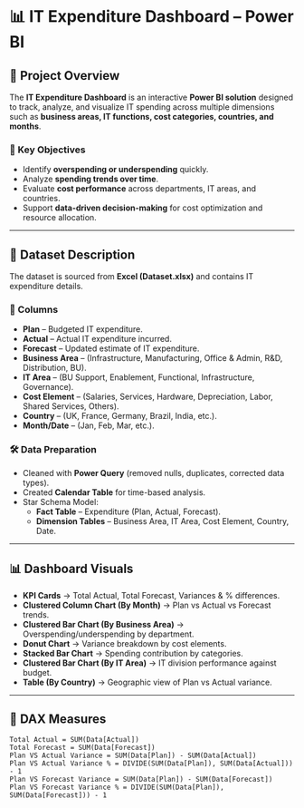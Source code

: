 # 📊 IT Expenditure Dashboard – Power BI

## 🚀 Project Overview
The **IT Expenditure Dashboard** is an interactive **Power BI solution** designed to track, analyze, and visualize IT spending across multiple dimensions such as **business areas, IT functions, cost categories, countries, and months**.

### 🎯 Key Objectives
- Identify **overspending or underspending** quickly.  
- Analyze **spending trends over time**.  
- Evaluate **cost performance** across departments, IT areas, and countries.  
- Support **data-driven decision-making** for cost optimization and resource allocation.  

---

## 📂 Dataset Description
The dataset is sourced from **Excel (Dataset.xlsx)** and contains IT expenditure details.

### 🔑 Columns
- **Plan** – Budgeted IT expenditure.  
- **Actual** – Actual IT expenditure incurred.  
- **Forecast** – Updated estimate of IT expenditure.  
- **Business Area** – (Infrastructure, Manufacturing, Office & Admin, R&D, Distribution, BU).  
- **IT Area** – (BU Support, Enablement, Functional, Infrastructure, Governance).  
- **Cost Element** – (Salaries, Services, Hardware, Depreciation, Labor, Shared Services, Others).  
- **Country** – (UK, France, Germany, Brazil, India, etc.).  
- **Month/Date** – (Jan, Feb, Mar, etc.).  

### 🛠 Data Preparation
- Cleaned with **Power Query** (removed nulls, duplicates, corrected data types).  
- Created **Calendar Table** for time-based analysis.  
- Star Schema Model:  
  - **Fact Table** – Expenditure (Plan, Actual, Forecast).  
  - **Dimension Tables** – Business Area, IT Area, Cost Element, Country, Date.  

---

## 📊 Dashboard Visuals
- **KPI Cards** → Total Actual, Total Forecast, Variances & % differences.  
- **Clustered Column Chart (By Month)** → Plan vs Actual vs Forecast trends.  
- **Clustered Bar Chart (By Business Area)** → Overspending/underspending by department.  
- **Donut Chart** → Variance breakdown by cost elements.  
- **Stacked Bar Chart** → Spending contribution by categories.  
- **Clustered Bar Chart (By IT Area)** → IT division performance against budget.  
- **Table (By Country)** → Geographic view of Plan vs Actual variance.  

---

## 📐 DAX Measures
```DAX
Total Actual = SUM(Data[Actual])
Total Forecast = SUM(Data[Forecast])
Plan VS Actual Variance = SUM(Data[Plan]) - SUM(Data[Actual])
Plan VS Actual Variance % = DIVIDE(SUM(Data[Plan]), SUM(Data[Actual])) - 1
Plan VS Forecast Variance = SUM(Data[Plan]) - SUM(Data[Forecast])
Plan VS Forecast Variance % = DIVIDE(SUM(Data[Plan]), SUM(Data[Forecast])) - 1
